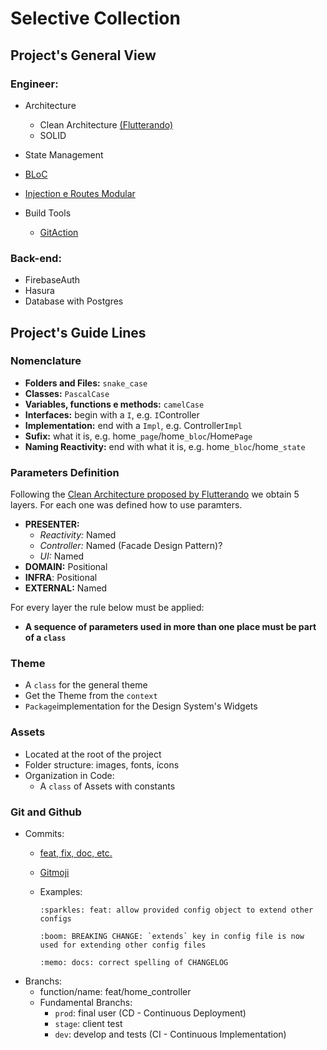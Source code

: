 # Selective Collection

## Project's General View 

### Engineer:

- Architecture
  - Clean Architecture [(Flutterando)](https://github.com/Flutterando/Clean-Dart)
  - SOLID
  	
- State Management 
 - [BLoC](https://pub.dev/packages/flutter_bloc)
 - [Injection e Routes Modular](https://pub.dev/packages/flutter_modular)

- Build Tools	
  - [GitAction](https://github.com/features/actions)

### Back-end:
   - FirebaseAuth
   - Hasura 
   - Database with Postgres


## Project's Guide Lines

### Nomenclature

- **Folders and Files:** `snake_case`
- **Classes:** `PascalCase`
- **Variables, functions e methods:** `camelCase`
- **Interfaces:** begin with a `I`, e.g. `I`Controller
- **Implementation:** end with a `Impl`, e.g. Controller`Impl`
- **Sufix:** what it is, e.g. home`_page`/home`_bloc`/Home`Page` 
- **Naming Reactivity:** end with what it is, e.g. home`_bloc`/home`_state`

### Parameters Definition

Following the [Clean Architecture proposed by Flutterando](https://github.com/Flutterando/Clean-Dart#clean-dart-1) we obtain 5 layers. For each one was defined how to use paramters.

- **PRESENTER:**
    - *Reactivity:* Named
    - *Controller:* Named (Facade Design Pattern)?
    - *UI:* Named  
- **DOMAIN:** Positional
- **INFRA**: Positional
- **EXTERNAL:** Named

For every layer the rule below must be applied:
- **A sequence of parameters used in more than one place must be part of a `class`**

### Theme

- A `class` for the general theme 
- Get the Theme from the `context`
- `Package`implementation for the Design System's Widgets

### Assets

- Located at the root of the project
- Folder structure: images, fonts, ícons
- Organization in Code:
    - A `class` of Assets with constants

### Git and Github
- Commits: 
    - [feat, fix, doc, etc.](https://www.conventionalcommits.org/pt-br/v1.0.0/)
    - [Gitmoji](https://gitmoji.dev/)
    - Examples:

        ```
        :sparkles: feat: allow provided config object to extend other configs

        :boom: BREAKING CHANGE: `extends` key in config file is now used for extending other config files

        :memo: docs: correct spelling of CHANGELOG
        ```
- Branchs:
    - function/name: feat/home_controller
    - Fundamental Branchs:
        - `prod`: final user (CD - Continuous Deployment)
        - `stage`: client test
        - `dev`: develop and tests (CI - Continuous Implementation)


